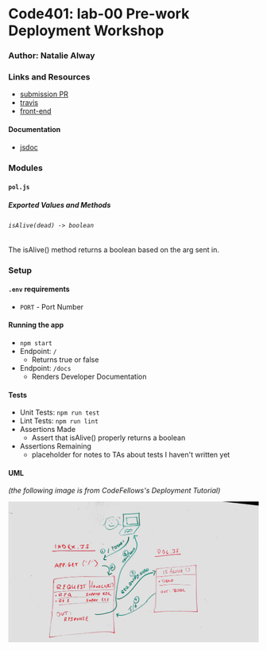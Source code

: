 # Code401: lab-00 Pre-work Deployment Workshop

### Author: Natalie Alway

### Links and Resources
* [submission PR](https://github.com/nataliealway-401-advanced-javascript/lab-00/pull/1)
* [travis](https://travis-ci.com/nataliealway-401-advanced-javascript/lab-00/builds/143196062)
* [front-end](https://nataliealway-lab-00.herokuapp.com/)

#### Documentation
* [jsdoc](https://nataliealway-lab-00.herokuapp.com/docs/)

### Modules
#### `pol.js`
##### Exported Values and Methods

###### `isAlive(dead) -> boolean`
The isAlive() method returns a boolean based on the arg sent in.

### Setup
#### `.env` requirements
* `PORT` - Port Number

#### Running the app
* `npm start`
* Endpoint: `/`
  * Returns true or false
* Endpoint: `/docs`
  * Renders Developer Documentation
  
#### Tests
* Unit Tests: `npm run test`
* Lint Tests: `npm run lint`
* Assertions Made
  * Assert that isAlive() properly returns a boolean
* Assertions Remaining
  * placeholder for notes to TAs about tests I haven't written yet

#### UML  
*(the following image is from CodeFellows's Deployment Tutorial)*

![UML Diagram](whiteboard.jpg)